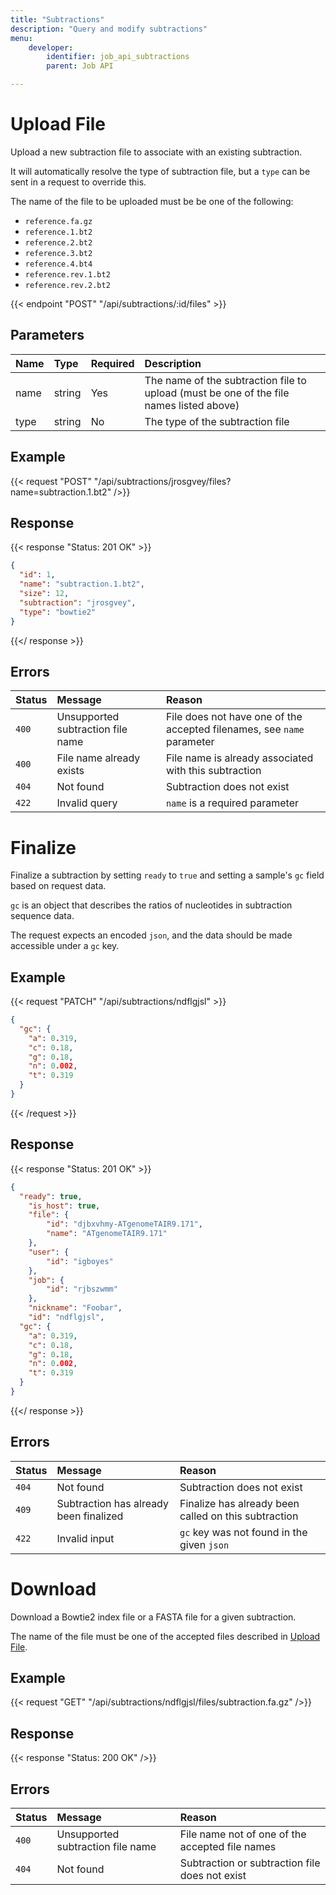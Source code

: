 ```yaml
---
title: "Subtractions"
description: "Query and modify subtractions"
menu:
    developer:
        identifier: job_api_subtractions
        parent: Job API

---
```


# Upload File

Upload a new subtraction file to associate with an existing subtraction.

It will automatically resolve the type of subtraction file, but a `type` can be sent in a request to override this.

The name of the file to be uploaded must be be one of the following:
* `reference.fa.gz`
* `reference.1.bt2`
* `reference.2.bt2`
* `reference.3.bt2`
* `reference.4.bt4`
* `reference.rev.1.bt2`
* `reference.rev.2.bt2`

{{< endpoint "POST" "/api/subtractions/:id/files" >}}

## Parameters

| Name   | Type   | Required  | Description                                                                             |
| :---   | :----- | :-------- | :-------------------------------------------------------------------------------------- |
| name   | string | Yes       | The name of the subtraction file to upload (must be one of the file names listed above) |
| type   | string | No        | The type of the subtraction file                                                        |

## Example

{{< request "POST" "/api/subtractions/jrosgvey/files?name=subtraction.1.bt2" />}}

## Response

{{< response "Status: 201 OK" >}}
```json
{
  "id": 1,
  "name": "subtraction.1.bt2",
  "size": 12,
  "subtraction": "jrosgvey",
  "type": "bowtie2"
}
```
{{</ response >}}

## Errors

 Status | Message                            | Reason                                                                 |
| :----- | :---------------------------------| :----------------------------------------------------------------------|
| `400`  | Unsupported subtraction file name | File does not have one of the accepted filenames, see `name` parameter |
| `400`  | File name already exists          | File name is already associated with this subtraction                  |
| `404`  | Not found                         | Subtraction does not exist                                             |
| `422`  | Invalid query                     | `name` is a required parameter                                         |


# Finalize

Finalize a subtraction by setting `ready` to `true` and setting a sample's `gc` field based on request data.

`gc` is an object that describes the ratios of nucleotides in subtraction sequence data.

The request expects an encoded `json`, and the data should be made accessible under a `gc` key.

## Example

{{< request "PATCH" "/api/subtractions/ndflgjsl" >}}
```json
{
  "gc": {
    "a": 0.319,
    "c": 0.18,
    "g": 0.18,
    "n": 0.002,
    "t": 0.319
  }
}
```
{{< /request >}}

## Response

{{< response "Status: 201 OK" >}}
```json
{
  "ready": true,
	"is_host": true,
	"file": {
		"id": "djbxvhmy-ATgenomeTAIR9.171",
		"name": "ATgenomeTAIR9.171"
	},
	"user": {
		"id": "igboyes"
	},
	"job": {
		"id": "rjbszwmm"
	},
	"nickname": "Foobar",
	"id": "ndflgjsl",
  "gc": {
    "a": 0.319,
    "c": 0.18,
    "g": 0.18,
    "n": 0.002,
    "t": 0.319
  }
}
```
{{</ response >}}

## Errors

 Status | Message                                 | Reason                                                                 |
| :----- | :--------------------------------------| :----------------------------------------------------------------------|
| `404`  | Not found                              | Subtraction does not exist                                             |
| `409`  | Subtraction has already been finalized | Finalize has already been called on this subtraction                   |
| `422`  | Invalid input                          | `gc` key was not found in the given `json`                             |


# Download

Download a Bowtie2 index file or a FASTA file for a given subtraction.

The name of the file must be one of the accepted files described in [Upload File](#upload-file).

## Example

{{< request "GET" "/api/subtractions/ndflgjsl/files/subtraction.fa.gz" />}}

## Response

{{< response "Status: 200 OK" />}}

## Errors

 Status | Message                                 | Reason                                          |
| :----- | :--------------------------------------| :-----------------------------------------------|
| `400`  | Unsupported subtraction file name      | File name not of one of the accepted file names |
| `404`  | Not found                              | Subtraction or subtraction file does not exist  |